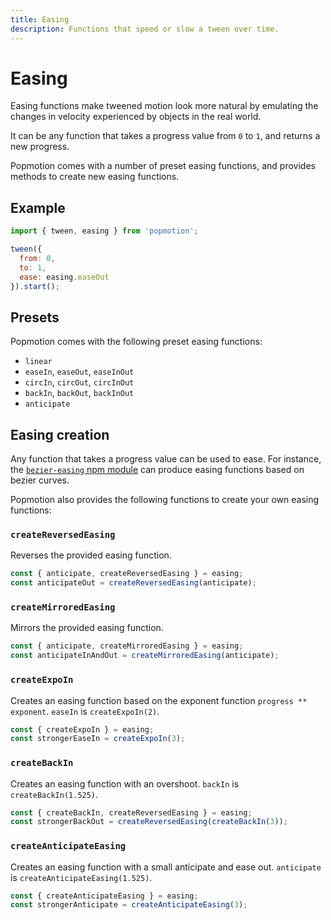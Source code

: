 ```yaml
---
title: Easing
description: Functions that speed or slow a tween over time.
---
```


# Easing

Easing functions make tweened motion look more natural by emulating the changes in velocity experienced by objects in the real world.

It can be any function that takes a progress value from `0` to `1`, and returns a new progress.

Popmotion comes with a number of preset easing functions, and provides methods to create new easing functions.

## Example

```javascript
import { tween, easing } from 'popmotion';

tween({
  from: 0,
  to: 1,
  ease: easing.easeOut
}).start();
```

## Presets

Popmotion comes with the following preset easing functions:

- `linear`
- `easeIn`, `easeOut`, `easeInOut`
- `circIn`, `circOut`, `circInOut`
- `backIn`, `backOut`, `backInOut`
- `anticipate`

## Easing creation

Any function that takes a progress value can be used to ease. For instance, the [`bezier-easing` npm module](https://www.npmjs.com/package/bezier-easing) can produce easing functions based on bezier curves. 

Popmotion also provides the following functions to create your own easing functions:

### `createReversedEasing`
Reverses the provided easing function.

```javascript
const { anticipate, createReversedEasing } = easing;
const anticipateOut = createReversedEasing(anticipate);
```

### `createMirroredEasing`
Mirrors the provided easing function.

```javascript
const { anticipate, createMirroredEasing } = easing;
const anticipateInAndOut = createMirroredEasing(anticipate);
```

### `createExpoIn`
Creates an easing function based on the exponent function `progress ** exponent`. `easeIn` is `createExpoIn(2)`.

```javascript
const { createExpoIn } = easing;
const strongerEaseIn = createExpoIn(3);
```

### `createBackIn`
Creates an easing function with an overshoot. `backIn` is `createBackIn(1.525)`.

```javascript
const { createBackIn, createReversedEasing } = easing;
const strongerBackOut = createReversedEasing(createBackIn(3));
```

### `createAnticipateEasing`
Creates an easing function with a small anticipate and ease out. `anticipate` is `createAnticipateEasing(1.525)`.

```javascript
const { createAnticipateEasing } = easing;
const strongerAnticipate = createAnticipateEasing(3);
```
